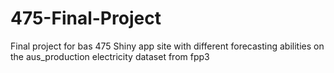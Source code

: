 # 475-Final-Project
Final project for bas 475
Shiny app site with different forecasting abilities on the aus_production electricity dataset from fpp3
